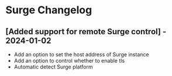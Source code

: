 # Surge Changelog

## [Added support for remote Surge control] - 2024-01-02

- Add an option to set the host address of Surge instance
- Add an option to control whether to enable tls
- Automatic detect Surge platform
